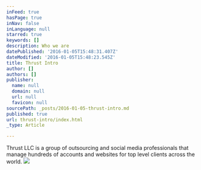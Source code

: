 ```yaml
---
inFeed: true
hasPage: true
inNav: false
inLanguage: null
starred: true
keywords: []
description: Who we are
datePublished: '2016-01-05T15:48:31.407Z'
dateModified: '2016-01-05T15:48:23.545Z'
title: Thrust Intro
author: []
authors: []
publisher:
  name: null
  domain: null
  url: null
  favicon: null
sourcePath: _posts/2016-01-05-thrust-intro.md
published: true
url: thrust-intro/index.html
_type: Article

---
```

Thrust LLC is a group of outsourcing and social media professionals that manage hundreds of accounts and websites for top level clients across the world. ![](https://the-grid-user-content.s3-us-west-2.amazonaws.com/c290ec38-4bb0-4502-a37d-ba99bcadd407.png)
